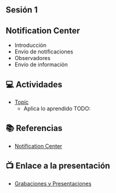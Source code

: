 Sesión 1
-

## Notification Center
- Introducción
- Envío de notificaciones
- Observadores
- Envío de información

## 💻 Actividades
- [Topic](https://leetcode.com/playground/)
    - Aplica lo aprendido TODO:

## 📚 Referencias
- [Notification Center](https://developer.apple.com/documentation/foundation/notificationcenter)

## 📺 Enlace a la presentación 
- [Grabaciones y Presentaciones](/Grabaciones_y_Presentaciones.md)
